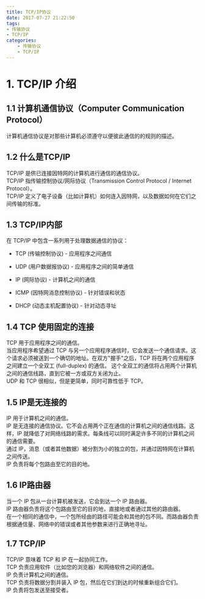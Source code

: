 ```yaml
---
title: TCP/IP协议
date: 2017-07-27 21:22:50
tags:
- 传输协议
- TCP/IP
categories: 
	- 传输协议
	- TCP/IP
---
```

# 1. TCP/IP 介绍
## 1.1 计算机通信协议（Computer Communication Protocol）
计算机通信协议是对那些计算机必须遵守以便彼此通信的的规则的描述。
## 1.2 什么是TCP/IP
TCP/IP 是供已连接因特网的计算机进行通信的通信协议。   
TCP/IP 指传输控制协议/网际协议（Transmission Control Protocol / Internet Protocol）。   
TCP/IP 定义了电子设备（比如计算机）如何连入因特网，以及数据如何在它们之间传输的标准。   
## 1.3 TCP/IP内部
在 TCP/IP 中包含一系列用于处理数据通信的协议：


- TCP (传输控制协议) - 应用程序之间通信


- UDP (用户数据报协议) - 应用程序之间的简单通信


- IP (网际协议) - 计算机之间的通信


- ICMP (因特网消息控制协议) - 针对错误和状态


- DHCP (动态主机配置协议) - 针对动态寻址
## 1.4 TCP 使用固定的连接
TCP 用于应用程序之间的通信。  
当应用程序希望通过 TCP 与另一个应用程序通信时，它会发送一个通信请求。这个请求必须被送到一个确切的地址。在双方"握手"之后，TCP 将在两个应用程序之间建立一个全双工 (full-duplex) 的通信。
这个全双工的通信将占用两个计算机之间的通信线路，直到它被一方或双方关闭为止。   
UDP 和 TCP 很相似，但是更简单，同时可靠性低于 TCP。
## 1.5 IP是无连接的
IP 用于计算机之间的通信。   
IP 是无连接的通信协议。它不会占用两个正在通信的计算机之间的通信线路。这样，IP 就降低了对网络线路的需求。每条线可以同时满足许多不同的计算机之间的通信需要。   
通过 IP，消息（或者其他数据）被分割为小的独立的包，并通过因特网在计算机之间传送。   
IP 负责将每个包路由至它的目的地。
## 1.6 IP路由器
当一个 IP 包从一台计算机被发送，它会到达一个 IP 路由器。   
IP 路由器负责将这个包路由至它的目的地，直接地或者通过其他的路由器。   
在一个相同的通信中，一个包所经由的路径可能会和其他的包不同。而路由器负责根据通信量、网络中的错误或者其他参数来进行正确地寻址。
## 1.7 TCP/IP
TCP/IP 意味着 TCP 和 IP 在一起协同工作。   
TCP 负责应用软件（比如您的浏览器）和网络软件之间的通信。   
IP 负责计算机之间的通信。   
TCP 负责将数据分割并装入 IP 包，然后在它们到达的时候重新组合它们。   
IP 负责将包发送至接受者。

